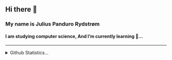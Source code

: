 <h2> Hi there 👋 </h2>
<h3> My name is Julius Panduro Rydstrøm </h3>
<h4>I am studying computer science, And I’m currently learning 🌱...</h4>
<hr>

<details>
  <summary>Github Statistics...</summary>
  <p align = "center">
    <img src="https://github-readme-stats.vercel.app/api?username=JuliusPanduro&show_icon=true&theme=github_dark"/>  

</p>
  </details>

   <!--#0d1117 <img src="https://github-readme-stats.vercel.app/api/top-langs/?username=JuliusPanduro&layout=compact&theme=dark"/>-->
<!--
**JuliusPanduro/JuliusPanduro** is a ✨ _special_ ✨ repository because its `README.md` (this file) appears on your GitHub profile.

Here are some ideas to get you started:

- 🔭 I’m currently working on ...
- 🌱 I’m currently learning ...
- 👯 I’m looking to collaborate on ...
- 🤔 I’m looking for help with ...
- 💬 Ask me about ...
- 📫 How to reach me: ...
- 😄 Pronouns: ...
- ⚡ Fun fact: ...
-->
